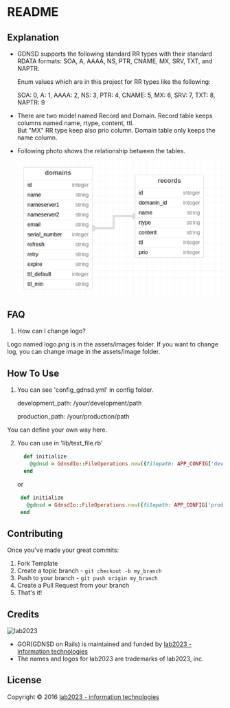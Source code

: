 # README

## Explanation

* GDNSD supports the following standard RR types with their standard RDATA formats: SOA, A, AAAA, NS, PTR, CNAME, MX, SRV, TXT, and NAPTR.

    Enum values which are in this project for RR types like the following: 

    SOA: 0, A: 1, AAAA: 2, NS: 3, PTR: 4, CNAME: 5, MX: 6, SRV: 7, TXT: 8, NAPTR: 9

* There are two model named Record and Domain. Record table keeps columns named name, rtype, content, ttl.  
  But "MX" RR type keep also prio column. Domain table only keeps the name column.
  
* Following photo shows the relationship between the tables.
 
  ![relationship](docs/image/table_relation.png)
  
## FAQ

1. How can I change logo?

Logo named logo.png is in the assets/images folder. If you want to change log, you can change image in the assets/image folder.

## How To Use

1. You can see 'config_gdnsd.yml' in config folder. 

     development_path: /your/development/path
        
     production_path: /your/production/path
   
You can define your own way here. 

2. You can use in 'lib/text_file.rb' 

   ```ruby
     def initialize
       @gdnsd = GdnsdIo::FileOperations.new({filepath: APP_CONFIG['development_path']})
     end
    ```
    or
    
    ```ruby
     def initialize
       @gdnsd = GdnsdIo::FileOperations.new({filepath: APP_CONFIG['production_path']})
     end
   ```
    
## Contributing

Once you've made your great commits:

1. Fork Template
2. Create a topic branch - `git checkout -b my_branch`
3. Push to your branch - `git push origin my_branch`
4. Create a Pull Request from your branch
5. That's it!

## Credits

![lab2023](http://lab2023.com/assets/images/named-logo.png)

- GOR(GDNSD on Rails) is maintained and funded by [lab2023 - information technologies](http://lab2023.com/)
- The names and logos for lab2023 are trademarks of lab2023, inc.

## License

Copyright © 2016 [lab2023 - information technologies](http://lab2023.com)